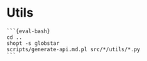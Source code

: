 # Utils

````{eval-rst}
```{eval-bash}
cd ..
shopt -s globstar
scripts/generate-api.md.pl src/*/utils/*.py
```
````
